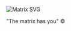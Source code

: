 ![Matrix SVG](https://raw.githubusercontent.com/rodrigograca31/rodrigograca31/master/matrix.svg)

"The matrix has you" ©

